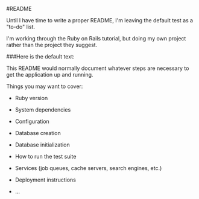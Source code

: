 #README

Until I have time to write a proper README, I'm leaving the default test as a "to-do" list.

I'm working through the Ruby on Rails tutorial, but doing my own project rather than the project they suggest.

###Here is the default text: 

This README would normally document whatever steps are necessary to get the
application up and running.

Things you may want to cover:

* Ruby version

* System dependencies

* Configuration

* Database creation

* Database initialization

* How to run the test suite

* Services (job queues, cache servers, search engines, etc.)

* Deployment instructions

* ...



